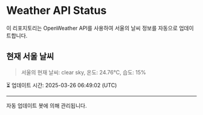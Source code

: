 
# Weather API Status

이 리포지토리는 OpenWeather API를 사용하여 서울의 날씨 정보를 자동으로 업데이트합니다.

## 현재 서울 날씨
> 서울의 현재 날씨: clear sky, 온도: 24.76°C, 습도: 15%

⏳ 업데이트 시간: 2025-03-26 06:49:02 (UTC)

---
자동 업데이트 봇에 의해 관리됩니다.
